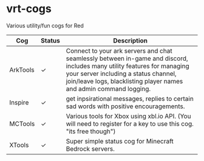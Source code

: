 # vrt-cogs
Various utility/fun cogs for Red

| Cog      | Status | Description                                                                                                                                                                                                                             |
|----------|--------|-----------------------------------------------------------------------------------------------------------------------------------------------------------------------------------------------------------------------------------------|
| ArkTools | ✓      | Connect to your ark servers and chat seamlessly between in-game and discord, includes many utility features for managing your server including a status channel,  join/leave logs, blacklisting player names and admin command logging. |
| Inspire  | ✓      | get inpsirational messages, replies to certain sad words with positive encouragements.                                                                                                                                                  |
| MCTools  | ✓      | Various tools for Xbox using xbl.io API.  (You will need to register for a key to use this cog. "its free though")                                                                                                                      |
| XTools   | ✓      | Super simple status cog for Minecraft Bedrock servers.                                                                                                                                                                                  |

